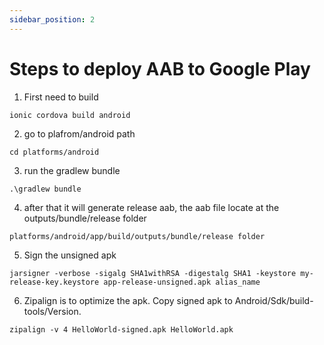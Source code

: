 ```yaml
---
sidebar_position: 2
---
```

# Steps to deploy AAB to Google Play

1. First need to build

```
ionic cordova build android
```

2. go to plafrom/android path

```
cd platforms/android
```

3. run the gradlew bundle

```
.\gradlew bundle
```

4. after that it will generate release aab, the aab file locate at the outputs/bundle/release folder

`platforms/android/app/build/outputs/bundle/release folder`

5. Sign the unsigned apk

```
jarsigner -verbose -sigalg SHA1withRSA -digestalg SHA1 -keystore my-release-key.keystore app-release-unsigned.apk alias_name
```

6.  Zipalign is to optimize the apk. Copy signed apk to Android/Sdk/build-tools/Version.

```
zipalign -v 4 HelloWorld-signed.apk HelloWorld.apk
```